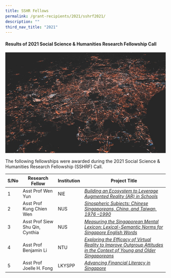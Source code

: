 ```yaml
---
title: SSHR Fellows
permalink: /grant-recipients/2021/sshrf2021/
description: ""
third_nav_title: "2021"
---
```

#### **Results of 2021 Social Science & Humanities Research Fellowship Call**
![](/images/updates2.jpg)

The following fellowships were awarded during the 2021 Social Science & Humanities Research Fellowship (SSHRF) Call. 


| S/No | Research Fellow | Institution |Project Title |
| -------- | -------- | -------- | -------- |
| 1 | Asst Prof Wen Yun | NIE |*[Building an Ecosystem to Leverage Augmented Reality (AR) in Schools](https://staging.d2ih14cxifahz0.amplifyapp.com/projects-awarded/research-fellowships/wenyun2021/)*  |
| 2 |  Asst Prof Kung Chien Wen | NUS |*[Sinospheric Subjects: Chinese Singaporeans, China, and Taiwan, 1976 –1990](https://staging.d2ih14cxifahz0.amplifyapp.com/projects/research-fellowships/chienwen2021/)*|
| 3 |  Asst Prof Siew Shu Qin, Cynthia | NUS |*[Measuring the Singaporean Mental Lexicon: Lexical-Semantic Norms for Singapore English Words](https://staging.d2ih14cxifahz0.amplifyapp.com/projects-awarded/research-fellowships/cynthia2021/)*|
| 4 |  Asst Prof Benjamin Li | NTU |*[Exploring the Efficacy of Virtual Reality to Improve Outgroup Attitudes in the Context of Young and Older Singaporeans](https://staging.d2ih14cxifahz0.amplifyapp.com/projects/research-fellowships/ben2021/)*|
| 5 |  Asst Prof Joelle H. Fong | LKYSPP |*[Advancing Financial Literacy in Singapore](https://staging.d2ih14cxifahz0.amplifyapp.com/projects/research-fellowships/joelle2021/)*|